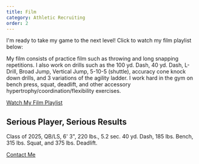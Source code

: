 ```yaml
---
title: Film
category: Athletic Recruiting
order: 2
---
```


I'm ready to take my game to the next level! Click to watch my film playlist below:

My film consists of practice film such as throwing and long snapping repetitions. 
I also work on drills such as the 100 yd. Dash, 40 yd. Dash, L-Drill, Broad Jump, Vertical Jump, 5-10-5 (shuttle), accuracy cone knock down drills, and 3 variations of the agility ladder. 
I work hard in the gym on bench press, squat, deadlift, and other accessory hypertrophy/coordination/flexibility exercises.

[Watch My Film Playlist](https://youtube.aaravbatra.me)

## Serious Player, Serious Results

Class of 2025, QB/LS, 6' 3", 220 lbs., 5.2 sec. 40 yd. Dash, 185 lbs. Bench, 315 lbs. Squat, and 375 lbs. Deadlift.

[Contact Me](./contact-me)
